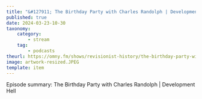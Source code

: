 ```yaml
---
title: "&#127911; The Birthday Party with Charles Randolph | Development Hell"
published: true
date: 2024-03-23-10-30
taxonomy:
    category:
        - stream
    tag:
        - podcasts
theurl: https://omny.fm/shows/revisionist-history/the-birthday-party-with-charles-randolph-developme
image: artwork-resized.JPEG
template: item
---
```


Episode summary: The Birthday Party with Charles Randolph | Development Hell
